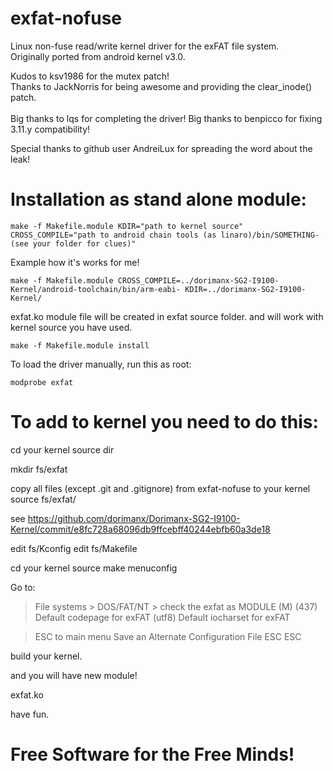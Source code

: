 exfat-nofuse
============

Linux non-fuse read/write kernel driver for the exFAT file system.<br />
Originally ported from android kernel v3.0.


Kudos to ksv1986 for the mutex patch!<br />
Thanks to JackNorris for being awesome and providing the clear_inode() patch.<br />
<br />
Big thanks to lqs for completing the driver!
Big thanks to benpicco for fixing 3.11.y compatibility!


Special thanks to github user AndreiLux for spreading the word about the leak!<br />


Installation as stand alone module:
====================================

    make -f Makefile.module KDIR="path to kernel source" CROSS_COMPILE="path to android chain tools (as linaro)/bin/SOMETHING- (see your folder for clues)"

Example how it's works for me!

    make -f Makefile.module CROSS_COMPILE=../dorimanx-SG2-I9100-Kernel/android-toolchain/bin/arm-eabi- KDIR=../dorimanx-SG2-I9100-Kernel/

exfat.ko module file will be created in exfat source folder. and will work with kernel source you have used.

    make -f Makefile.module install

To load the driver manually, run this as root:

    modprobe exfat

To add to kernel you need to do this:
======================================

cd your kernel source dir

mkdir fs/exfat

copy all files (except .git and .gitignore) from exfat-nofuse to your kernel source fs/exfat/

see
https://github.com/dorimanx/Dorimanx-SG2-I9100-Kernel/commit/e8fc728a68096db9ffcebff40244ebfb60a3de18

edit fs/Kconfig
edit fs/Makefile

cd your kernel source
make menuconfig

Go to:
> File systems > DOS/FAT/NT > check the exfat as MODULE (M)
> (437) Default codepage for exFAT
> (utf8) Default iocharset for exFAT

> ESC to main menu
> Save an Alternate Configuration File
> ESC ESC

build your kernel.

and you will have new module!

exfat.ko

have fun.

Free Software for the Free Minds!
=====================================
